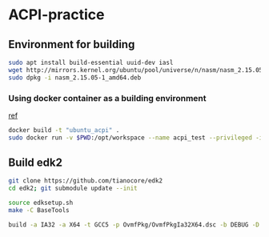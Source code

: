 # ACPI-practice

## Environment for building
```bash
sudo apt install build-essential uuid-dev iasl
wget http://mirrors.kernel.org/ubuntu/pool/universe/n/nasm/nasm_2.15.05-1_amd64.deb
sudo dpkg -i nasm_2.15.05-1_amd64.deb
```
### Using docker container as a building environment
[ref](Dockerfile)
```bash
docker build -t "ubuntu_acpi" .
sudo docker run -v $PWD:/opt/workspace --name acpi_test --privileged -it ubuntu_acpi
```
## Build edk2
```bash
git clone https://github.com/tianocore/edk2
cd edk2; git submodule update --init

source edksetup.sh
make -C BaseTools

build -a IA32 -a X64 -t GCC5 -p OvmfPkg/OvmfPkgIa32X64.dsc -b DEBUG -D DEBUG_ON_SERIAL_PORT
```
